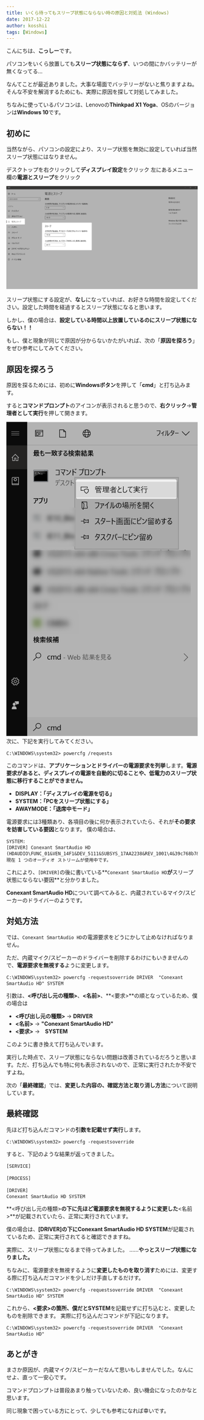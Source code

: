 ```yaml
---
title: いくら待ってもスリープ状態にならない時の原因と対処法 (Windows)
date: 2017-12-22
author: kosshii
tags: [Windows]
---
```


こんにちは、**こっしー**です。

パソコンをいくら放置しても**スリープ状態にならず**、いつの間にかバッテリーが無くなってる...

なんてことが最近ありました。大事な場面でバッテリーがないと焦りますよね。そんな不安を解消するためにも、実際に原因を探して対処してみました。

ちなみに使っているパソコンは、Lenovoの**Thinkpad X1 Yoga**、OSのバージョンは**Windows 10**です。

## 初めに

当然ながら、パソコンの設定により、スリープ状態を無効に設定していれば当然スリープ状態にはなりません。

デスクトップを右クリックして**ディスプレイ設定**をクリック
左にあるメニュー欄の**電源とスリープ**をクリック

![](images/fix-windows-not-sleep-1.png)

スリープ状態にする設定が、**なし**になっていれば、お好きな時間を設定してください。設定した時間を経過するとスリープ状態になると思います。

しかし、僕の場合は、**設定している時間以上放置しているのにスリープ状態にならない！！**

もし、僕と現象が同じで原因が分からないかたがいれば、次の「**原因を探ろう**」をぜひ参考にしてみてください。

## 原因を探ろう

原因を探るためには、初めに**Windowsボタン**を押して「**cmd**」と打ち込みます。

すると**コマンドプロンプト**のアイコンが表示されると思うので、**右クリック**→**管理者として実行**を押して開きます。

![](images/fix-windows-not-sleep-2.png)
次に、下記を実行してみてください。

```
C:\WINDOWS\system32> powercfg /requests
```

このコマンドは、**アプリケーションとドライバーの電源要求を列挙**します。**電源要求があると、ディスプレイの電源を自動的に切ることや、低電力のスリープ状態に移行することができません。**

- **DISPLAY：「ディスプレイの電源を切る」**
- **SYSTEM：「PCをスリープ状態にする」**
- **AWAYMODE：「退席中モード」**

電源要求には3種類あり、各項目の後に何か表示されていたら、それが**その要求を妨害している要因**となります。
僕の場合は、

```
SYSTEM:
[DRIVER] Conexant SmartAudio HD (HDAUDIO\FUNC_01&VEN_14F1&DEV_5111&SUBSYS_17AA2238&REV_1001\4&39c768b7&0&0001)
現在 1 つのオーディオ ストリームが使用中です。
```

これにより、`[DRIVER]`の後に書いている**`Conexant SmartAudio HD`**が**スリープ状態にならない要因**と分かりました。

**Conexant SmartAudio HD**について調べてみると、内蔵されているマイク/スピーカーのドライバーのようです。

## 対処方法

では、`Conexant SmartAudio HD`の電源要求をどうにかして止めなければなりません。

ただ、内蔵マイク/スピーカーのドライバーを削除するわけにもいきませんので、**電源要求を無視する**ように変更します。

```
C:\WINDOWS\system32> powercfg -requestsoverride DRIVER  "Conexant SmartAudio HD" SYSTEM
```

引数は、**<呼び出し元の種類>**、**<名前>**、**<要求>**の順となっているため、僕の場合は

- **<呼び出し元の種類>** → **DRIVER**
- **<名前>** → **"Conexant SmartAudio HD"**
- **<要求>** →　**SYSTEM**

このように書き換えて打ち込んでいます。

実行した時点で、スリープ状態にならない問題は改善されているだろうと思います。ただ、打ち込んでも特に何も表示されないので、正常に実行されたか不安ですよね。

次の「**最終確認**」では、**変更した内容の、確認方法と取り消し方法**について説明しています。

## 最終確認

先ほど打ち込んだコマンドの**引数を記載せず実行**します。

```
C:\WINDOWS\system32> powercfg -requestsoverride
```

すると、下記のような結果が返ってきました。

```
[SERVICE]

[PROCESS]

[DRIVER]
Conexant SmartAudio HD SYSTEM
```

**<呼び出し元の種類>**の下に先ほど電源要求を無視するように変更した**<名前>**が記載されていたら、正常に実行されています。

僕の場合は、**[DRIVER]**の下に**Conexant SmartAudio HD SYSTEM**が記載されているため、正常に実行されてると確認できますね。


実際に、スリープ状態になるまで待ってみました。
......**やっとスリープ状態になりました。**

ちなみに、電源要求を無視するように**変更したものを取り消す**ためには、変更する際に打ち込んだコマンドを少しだけ手直しするだけす。

```
C:\WINDOWS\system32> powercfg -requestsoverride DRIVER  "Conexant SmartAudio HD" SYSTEM
```

これから、**<要求>**の箇所、僕だと**SYSTEM**を記載せずに打ち込むと、変更したものを削除できます。
実際に打ち込んだコマンドが下記になります。

```
C:\WINDOWS\system32> powercfg -requestsoverride DRIVER  "Conexant SmartAudio HD"
```

## あとがき

まさか原因が、内蔵マイク/スピーカーだなんて思いもしませんでした。なんにせよ、直って一安心です。

コマンドプロンプトは普段あまり触っていないため、良い機会になったのかなと思います。

同じ現象で困っている方にとって、少しでも参考になれば幸いです。